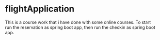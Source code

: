 # flightApplication

This is a course work that i have done with some online courses.
To start
run the reservation as spring boot app, then run the checkin as spring boot app.
